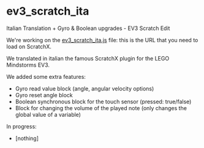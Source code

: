 # ev3_scratch_ita
Italian Translation + Gyro & Boolean upgrades - EV3 Scratch Edit

We're working on the [ev3_scratch_ita.js](http://scollovati.github.io/ev3_scratch/ev3_scratch_ita.js) file: this is the URL that you need to load on ScratchX.

We translated in italian the famous ScratchX plugin for the LEGO Mindstorms EV3.

We added some extra features:
- Gyro read value block (angle, angular velocity options)
- Gyro reset angle block
- Boolean synchronous block for the touch sensor (pressed: true/false)
- Block for changing the volume of the played note (only changes the global value of a variable)

In progress:
- [nothing]
